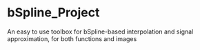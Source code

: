 # bSpline_Project
An easy to use toolbox for bSpline-based interpolation and signal approximation, for both functions and images
